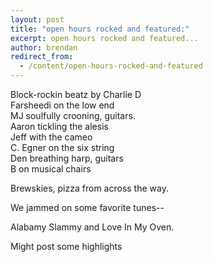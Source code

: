```yaml
---
layout: post
title: "open hours rocked and featured:"
excerpt: open hours rocked and featured...
author: brendan
redirect_from:
  - /content/open-hours-rocked-and-featured
---
```


Block-rockin beatz by Charlie D  
Farsheedi on the low end  
MJ soulfully crooning, guitars.  
Aaron tickling the alesis  
Jeff with the cameo  
C. Egner on the six string  
Den breathing harp, guitars  
B on musical chairs  

Brewskies, pizza from across the way.

We jammed on some favorite tunes--

Alabamy Slammy and Love In My Oven.

Might post some highlights